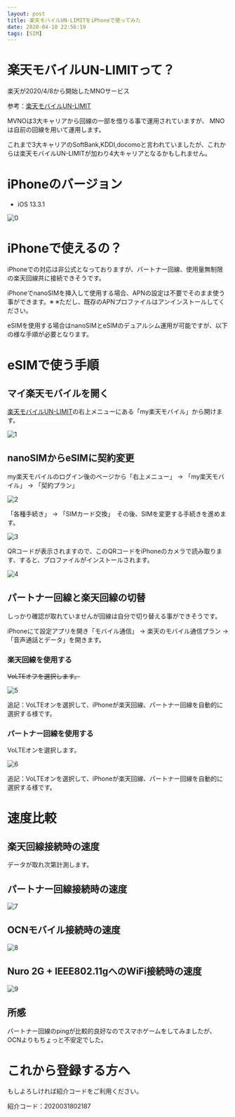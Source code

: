 ```yaml
---
layout: post
title: 楽天モバイルUN-LIMITをiPhoneで使ってみた
date: 2020-04-10 22:56:19
tags: [SIM]
---
```


# 楽天モバイルUN-LIMITって？

楽天が2020/4/8から開始したMNOサービス

参考：[楽天モバイルUN-LIMIT](https://network.mobile.rakuten.co.jp/)

MVNOは3大キャリアから回線の一部を借りる事で運用されていますが、
MNOは自前の回線を用いて運用します。

これまで3大キャリアのSoftBank,KDDI,docomoと言われていましたが、これからは楽天モバイルUN-LIMITが加わり4大キャリアとなるかもしれません。

# iPhoneのバージョン

- iOS 13.3.1

![0](/images/rakuten-unlimit-iphone-0.png)

# iPhoneで使えるの？ 

iPhoneでの対応は非公式となっておりますが、パートナー回線、使用量無制限の楽天回線共に接続できそうです。

iPhoneでnanoSIMを挿入して使用する場合、APNの設定は不要でそのまま使う事ができます。※
※ただし、既存のAPNプロファイルはアンインストールしてください。

eSIMを使用する場合はnanoSIMとeSIMのデュアルシム運用が可能ですが、以下の様な手順が必要となります。

# eSIMで使う手順

## マイ楽天モバイルを開く

[楽天モバイルUN-LIMIT](https://network.mobile.rakuten.co.jp/)の右上メニューにある「my楽天モバイル」から開けます。

![1](/images/rakuten-unlimit-iphone-1.png)

## nanoSIMからeSIMに契約変更

my楽天モバイルのログイン後のページから「右上メニュー」 -> 「my楽天モバイル」 -> 「契約プラン」

![2](/images/rakuten-unlimit-iphone-2.png)

「各種手続き」 -> 「SIMカード交換」　その後、SIMを変更する手続きを進めます。

![3](/images/rakuten-unlimit-iphone-3.png)

QRコードが表示されますので、このQRコードをiPhoneのカメラで読み取ります、すると、プロファイルがインストールされます。

![4](/images/rakuten-unlimit-iphone-4.png)

## パートナー回線と楽天回線の切替

しっかり確認が取れていませんが回線は自分で切り替える事ができそうです。

iPhoneにて設定アプリを開き「モバイル通信」 -> 楽天のモバイル通信プラン -> 「音声通話とデータ」を開きます。

### 楽天回線を使用する

~~VoLTEオフを選択します。~~

![5](/images/rakuten-unlimit-iphone-6.png)

追記：VoLTEオンを選択して、iPhoneが楽天回線、パートナー回線を自動的に選択する様です。

### パートナー回線を使用する

VoLTEオンを選択します。

![6](/images/rakuten-unlimit-iphone-5.png)

追記：VoLTEオンを選択して、iPhoneが楽天回線、パートナー回線を自動的に選択する様です。

# 速度比較

## 楽天回線接続時の速度

データが取れ次第計測します。

## パートナー回線接続時の速度

![7](/images/rakuten-unlimit-iphone-7.png)

## OCNモバイル接続時の速度

![8](/images/rakuten-unlimit-iphone-8.png)

## Nuro 2G + IEEE802.11gへのWiFi接続時の速度

![9](/images/rakuten-unlimit-iphone-9.png)

## 所感

パートナー回線のpingが比較的良好なのでスマホゲームをしてみましたが、OCNよりもちょっと不安定でした。

# これから登録する方へ

もしよろしければ紹介コードをご利用ください。

紹介コード：2020031802187
